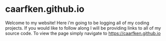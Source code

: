 # caarfken.github.io

Welcome to my website! Here i'm going to be logging all of my coding projects. If you would like to follow along I will be providing links to all of my source code.
To view the page simply navigate to <a href="https://caarfken.github.io">https://caarfken.github.io</a>
